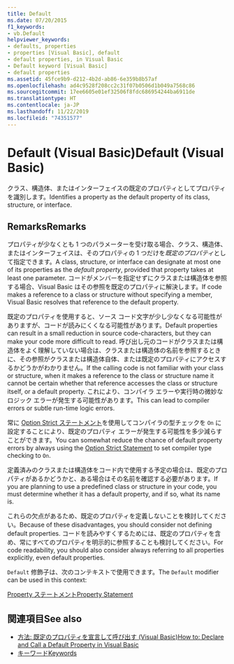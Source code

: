 ```yaml
---
title: Default
ms.date: 07/20/2015
f1_keywords:
- vb.Default
helpviewer_keywords:
- defaults, properties
- properties [Visual Basic], default
- default properties, in Visual Basic
- Default keyword [Visual Basic]
- default properties
ms.assetid: 45fce9b9-d212-4b2d-ab86-6e359b8b57af
ms.openlocfilehash: ad4c9528f208cc2c31f07b0506d1b049a7568c86
ms.sourcegitcommit: 17ee6605e01ef32506f8fdc686954244ba6911de
ms.translationtype: HT
ms.contentlocale: ja-JP
ms.lasthandoff: 11/22/2019
ms.locfileid: "74351577"
---
```

# <a name="default-visual-basic"></a><span data-ttu-id="5b0fd-102">Default (Visual Basic)</span><span class="sxs-lookup"><span data-stu-id="5b0fd-102">Default (Visual Basic)</span></span>
<span data-ttu-id="5b0fd-103">クラス、構造体、またはインターフェイスの既定のプロパティとしてプロパティを識別します。</span><span class="sxs-lookup"><span data-stu-id="5b0fd-103">Identifies a property as the default property of its class, structure, or interface.</span></span>  
  
## <a name="remarks"></a><span data-ttu-id="5b0fd-104">Remarks</span><span class="sxs-lookup"><span data-stu-id="5b0fd-104">Remarks</span></span>  
 <span data-ttu-id="5b0fd-105">プロパティが少なくとも 1 つのパラメーターを受け取る場合、クラス、構造体、またはインターフェイスは、そのプロパティの 1 つだけを*既定のプロパティ*として指定できます。</span><span class="sxs-lookup"><span data-stu-id="5b0fd-105">A class, structure, or interface can designate at most one of its properties as the *default property*, provided that property takes at least one parameter.</span></span> <span data-ttu-id="5b0fd-106">コードがメンバーを指定せずにクラスまたは構造体を参照する場合、Visual Basic はその参照を既定のプロパティに解決します。</span><span class="sxs-lookup"><span data-stu-id="5b0fd-106">If code makes a reference to a class or structure without specifying a member, Visual Basic resolves that reference to the default property.</span></span>  
  
 <span data-ttu-id="5b0fd-107">既定のプロパティを使用すると、ソース コード文字が少し少なくなる可能性がありますが、コードが読みにくくなる可能性があります。</span><span class="sxs-lookup"><span data-stu-id="5b0fd-107">Default properties can result in a small reduction in source code-characters, but they can make your code more difficult to read.</span></span> <span data-ttu-id="5b0fd-108">呼び出し元のコードがクラスまたは構造体をよく理解していない場合は、クラスまたは構造体の名前を参照するときに、その参照がクラスまたは構造体自体、または既定のプロパティにアクセスするかどうかがわかりません。</span><span class="sxs-lookup"><span data-stu-id="5b0fd-108">If the calling code is not familiar with your class or structure, when it makes a reference to the class or structure name it cannot be certain whether that reference accesses the class or structure itself, or a default property.</span></span> <span data-ttu-id="5b0fd-109">これにより、コンパイラ エラーや実行時の微妙なロジック エラーが発生する可能性があります。</span><span class="sxs-lookup"><span data-stu-id="5b0fd-109">This can lead to compiler errors or subtle run-time logic errors.</span></span>  
  
 <span data-ttu-id="5b0fd-110">常に [Option Strict ステートメント](../../../visual-basic/language-reference/statements/option-strict-statement.md)を使用してコンパイラの型チェックを `On` に設定することにより、既定のプロパティ エラーが発生する可能性を多少減らすことができます。</span><span class="sxs-lookup"><span data-stu-id="5b0fd-110">You can somewhat reduce the chance of default property errors by always using the [Option Strict Statement](../../../visual-basic/language-reference/statements/option-strict-statement.md) to set compiler type checking to `On`.</span></span>  
  
 <span data-ttu-id="5b0fd-111">定義済みのクラスまたは構造体をコード内で使用する予定の場合は、既定のプロパティがあるかどうかと、ある場合はその名前を確認する必要があります。</span><span class="sxs-lookup"><span data-stu-id="5b0fd-111">If you are planning to use a predefined class or structure in your code, you must determine whether it has a default property, and if so, what its name is.</span></span>  
  
 <span data-ttu-id="5b0fd-112">これらの欠点があるため、既定のプロパティを定義しないことを検討してください。</span><span class="sxs-lookup"><span data-stu-id="5b0fd-112">Because of these disadvantages, you should consider not defining default properties.</span></span> <span data-ttu-id="5b0fd-113">コードを読みやすくするためには、既定のプロパティを含め、常にすべてのプロパティを明示的に参照することも検討してください。</span><span class="sxs-lookup"><span data-stu-id="5b0fd-113">For code readability, you should also consider always referring to all properties explicitly, even default properties.</span></span>  
  
 <span data-ttu-id="5b0fd-114">`Default` 修飾子は、次のコンテキストで使用できます。</span><span class="sxs-lookup"><span data-stu-id="5b0fd-114">The `Default` modifier can be used in this context:</span></span>  
  
 [<span data-ttu-id="5b0fd-115">Property ステートメント</span><span class="sxs-lookup"><span data-stu-id="5b0fd-115">Property Statement</span></span>](../../../visual-basic/language-reference/statements/property-statement.md)  
  
## <a name="see-also"></a><span data-ttu-id="5b0fd-116">関連項目</span><span class="sxs-lookup"><span data-stu-id="5b0fd-116">See also</span></span>

- [<span data-ttu-id="5b0fd-117">方法: 既定のプロパティを宣言して呼び出す (Visual Basic)</span><span class="sxs-lookup"><span data-stu-id="5b0fd-117">How to: Declare and Call a Default Property in Visual Basic</span></span>](../../../visual-basic/programming-guide/language-features/procedures/how-to-declare-and-call-a-default-property.md)
- [<span data-ttu-id="5b0fd-118">キーワード</span><span class="sxs-lookup"><span data-stu-id="5b0fd-118">Keywords</span></span>](../../../visual-basic/language-reference/keywords/index.md)
